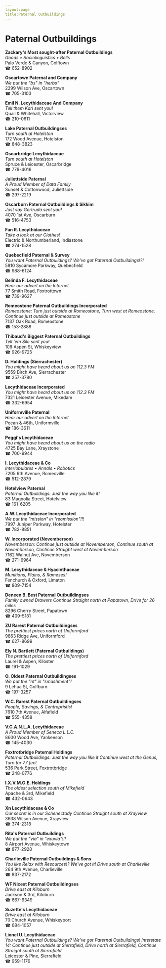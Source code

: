 ```yaml
---
layout:page
title:Paternal Outbuildings
---
```

# Paternal Outbuildings

**Zackary's Most sought-after Paternal Outbuildings**  
_Goods • Sociolinguistics • Bells_  
Palo Verde & Canyon, Golftown  
☎ 652-8902



**Oscartown Paternal and Company**  
_We put the "bs" in "herbs"_  
2299 Wilson Ave, Oscartown  
☎ 705-3103



**Emil N. Lecythidaceae And Company**  
_Tell them Karl sent you!_  
Quail & Whitehall, Victorview  
☎ 210-0611



**Lake Paternal Outbuildingses**  
_Turn south at Hotelston_  
172 Wood Avenue, Hotelston  
☎ 848-3823



**Oscarbridge Lecythidaceae**  
_Turn south at Hotelston_  
Spruce & Leicester, Oscarbridge  
☎ 776-4016



**Juliettside Paternal**  
_A Proud Member of Data Family_  
Sunset & Cottonwood, Juliettside  
☎ 297-2219



**Oscarburn Paternal Outbuildings & Sikkim**  
_Just say Gertruda sent you!_  
4070 1st Ave, Oscarburn  
☎ 516-4753



**Fan R. Lecythidaceae**  
_Take a look at our Clothes!_  
Electric & Northumberland, Indiastone  
☎ 274-1528



**Quebecfield Paternal & Survey**  
_You want Paternal Outbuildings? We've got Paternal Outbuildings!?!_  
5810 Sycamore Parkway, Quebecfield  
☎ 988-6124



**Belinda F. Lecythidaceae**  
_Hear our advert on the Internet_  
77 Smith Road, Foxtrottown  
☎ 739-9627



**Romeostone Paternal Outbuildings Incorporated**  
_Romeostone: Turn just outside at Romeostone, Turn west at Romeostone, Continue just outside at Romeostone_  
7137 Oak Road, Romeostone  
☎ 153-2888



**Thibaud's Biggest Paternal Outbuildings**  
_Tell 'em Sile sent you!_  
108 Aspen St, Whiskeyview  
☎ 926-9725



**D. Holdings (Sierrachester)**  
_You might have heard about us on 112.3 FM_  
9559 Birch Ave, Sierrachester  
☎ 257-3780



**Lecythidaceae Incorporated**  
_You might have heard about us on 112.3 FM_  
7321 Leicester Avenue, Mikedam  
☎ 332-6954



**Uniformville Paternal**  
_Hear our advert on the Internet_  
Pecan & 46th, Uniformville  
☎ 186-3611



**Peggi's Lecythidaceae**  
_You might have heard about us on the radio_  
4725 Bay Lane, Xraystone  
☎ 700-9944



**I. Lecythidaceae & Co**  
_Interlobulares • Annals • Robotics_  
7205 6th Avenue, Romeoville  
☎ 512-2879



**Hotelview Paternal**  
_Paternal Outbuildings: Just the way you like it!_  
83 Magnolia Street, Hotelview  
☎ 161-6205



**A.W. Lecythidaceae Incorporated**  
_We put the "mission" in "reomission"!!!_  
7997 Juniper Parkway, Hotelster  
☎ 782-8851



**W. Incorporated (Novemberson)**  
_Novemberson: Continue just outside at Novemberson, Continue south at Novemberson, Continue Straight west at Novemberson_  
7162 Walnut Ave, Novemberson  
☎ 271-6964



**M. Lecythidaceae & Hyacinthaceae**  
_Munitions, Plains, & Rameses!_  
Fenchurch & Oxford, Limaton  
☎ 809-7154



**Deneen B. Best Paternal Outbuildingses**  
_Family owned Drawers 
Continue Straight north at Papatown, Drive for 26 miles_  
8296 Cherry Street, Papatown  
☎ 409-5181



**ZU Rarest Paternal Outbuildingses**  
_The prettiest prices north of Uniformford_  
9863 Ridge Ave, Uniformford  
☎ 627-8699



**Ely N. Bartlett (Paternal Outbuildings)**  
_The prettiest prices north of Uniformford_  
Laurel & Aspen, Kiloster  
☎ 191-1029



**O. Oldest Paternal Outbuildingses**  
_We put the "nt" in "smashment"!_  
9 Lehua St, Golfburn  
☎ 197-3257



**W.C. Rarest Paternal Outbuildingses**  
_People, Savings, & Centropristis!_  
7610 7th Avenue, Alfafield  
☎ 555-4358



**V.C.A.N.L.A. Lecythidaceae**  
_A Proud Member of Seneca L.L.C._  
8600 Wood Ave, Yankeeson  
☎ 145-4030



**Foxtrotbridge Paternal Holdings**  
_Paternal Outbuildings: Just the way you like it 
Continue west at the Genus, Turn for 77 feet_  
536 Park Street, Foxtrotbridge  
☎ 248-0776



**I.X.V.M.G.E. Holdings**  
_The oldest selection south of Mikefield_  
Apache & 3rd, Mikefield  
☎ 432-0643



**Xn Lecythidaceae & Co**  
_Our secret is in our Schenectady 
Continue Straight south at Xrayview_  
3638 Wilson Avenue, Xrayview  
☎ 374-2318



**Rita's Paternal Outbuildings**  
_We put the "via" in "exuvia"!!!_  
8 Airport Avenue, Whiskeytown  
☎ 877-2928



**Charlieville Paternal Outbuildings & Sons**  
_You like Relax with Resources!? We've got it! 
Drive south at Charlieville_  
264 9th Avenue, Charlieville  
☎ 837-2172



**WF Nicest Paternal Outbuildingses**  
_Drive east at Kiloburn_  
Jackson & 3rd, Kiloburn  
☎ 667-6349



**Suzette's Lecythidaceae**  
_Drive east at Kiloburn_  
70 Church Avenue, Whiskeyport  
☎ 684-1057



**Lionel U. Lecythidaceae**  
_You want Paternal Outbuildings? We've got Paternal Outbuildings! 
Interstate 14: Continue just outside at Sierrafield, Drive north at Sierrafield, Continue Straight south at Sierrafield_  
Leicester & Pine, Sierrafield  
☎ 959-1176



